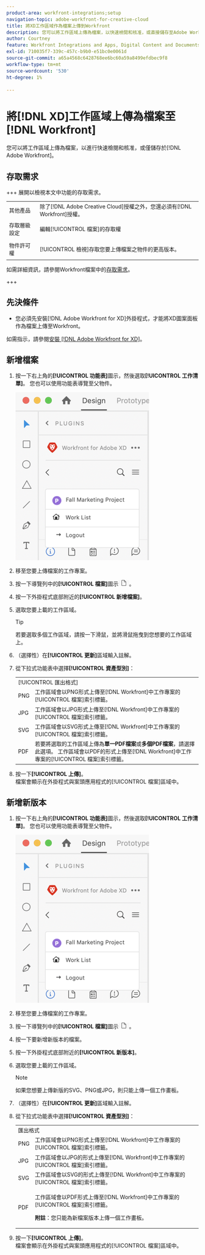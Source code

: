 ```yaml
---
product-area: workfront-integrations;setup
navigation-topic: adobe-workfront-for-creative-cloud
title: 將XD工作區域作為檔案上傳到Workfront
description: 您可以將工作區域上傳為檔案，以快速檢閱和核准，或直接儲存至Adobe Workfront。
author: Courtney
feature: Workfront Integrations and Apps, Digital Content and Documents
exl-id: 710035f7-339c-457c-b9b0-e51bc0e0061d
source-git-commit: a65a4568c6428768ee6bc60a59a8499efdbec9f8
workflow-type: tm+mt
source-wordcount: '530'
ht-degree: 1%

---
```



# 將[!DNL XD]工作區域上傳為檔案至[!DNL Workfront]

您可以將工作區域上傳為檔案，以進行快速檢閱和核准，或僅儲存於[!DNL Adobe Workfront]。

## 存取需求

+++ 展開以檢視本文中功能的存取需求。

<table style="table-layout:auto"> 
 <col> 
 <col> 
 <tbody> 
  <tr> 
   <!-- <td role="rowheader">[!DNL Adobe Workfront] package</td> 
   <td> <p>Any</p> </td> 
  </tr> 
  <tr data-mc-conditions=""> 
   <td role="rowheader">[!DNL Adobe Workfront] license</td> 
   <td> 
   <p>Standard</p>
   <p>Work or higher</p> </td> 
  </tr> 
  <tr> -->
   <td role="rowheader">其他產品</td> 
   <td>除了[!DNL Adobe Creative Cloud]授權之外，您還必須有[!DNL Workfront]授權。</td> 
  </tr> 
  <tr> 
   <td role="rowheader">存取層級設定</td> 
   <td> <p>編輯[!UICONTROL 檔案]的存取權</p> </td> 
  </tr> 
  <tr> 
   <td role="rowheader">物件許可權</td> 
   <td> <p>[!UICONTROL 檢視]存取您要上傳檔案之物件的更高版本。</p> </td> 
  </tr> 
 </tbody> 
</table>

如需詳細資訊，請參閱Workfront檔案中的[存取需求](/help/quicksilver/administration-and-setup/add-users/access-levels-and-object-permissions/access-level-requirements-in-documentation.md)。

+++

## 先決條件

* 您必須先安裝[!DNL Adobe Workfront for XD]外掛程式，才能將XD圖案面板作為檔案上傳至Workfront。

如需指示，請參閱[安裝 [!DNL Adobe Workfront for XD]](/help/quicksilver/workfront-integrations-and-apps/adobe-workfront-for-creative-cloud/wf-adobe-xd-install.md)。

## 新增檔案

1. 按一下右上角的&#x200B;**[!UICONTROL 功能表]**&#x200B;圖示，然後選取&#x200B;**[!UICONTROL 工作清單]**。 您也可以使用功能表導覽至父物件。

   ![功能表圖示](assets/menu-350x440.png)

1. 移至您要上傳檔案的工作專案。
1. 按一下導覽列中的&#x200B;**[!UICONTROL 檔案]**&#x200B;圖示![檔案圖示](assets/documents.png)。

1. 按一下外掛程式底部附近的&#x200B;**[!UICONTROL 新增檔案]**。
1. 選取您要上載的工作區域。

   >[!TIP]
   >
   >若要選取多個工作區域，請按一下滑鼠，並將滑鼠拖曳到您想要的工作區域上。
1. （選擇性）在&#x200B;**[!UICONTROL 更新]**&#x200B;區域輸入註解。
1. 從下拉式功能表中選擇&#x200B;**[!UICONTROL 資產型別]**：

   <table style="table-layout:auto">
    <col>
    <col>
    <tbody>
     <tr>
      <td colspan="2" role="rowheader">[!UICONTROL 匯出格式]</td>
     </tr>
     <tr>
      <td role="rowheader">PNG</td>
      <td>工作區域會以PNG形式上傳至[!DNL Workfront]中工作專案的[!UICONTROL 檔案]索引標籤。 </td>
     </tr>
     <tr>
      <td role="rowheader">JPG</td>
      <td>工作區域會以JPG形式上傳至[!DNL Workfront]中工作專案的[!UICONTROL 檔案]索引標籤。 <br></td>
     </tr>
     <tr>
      <td role="rowheader">SVG</td>
      <td>工作區域會以SVG形式上傳至[!DNL Workfront]中工作專案的[!UICONTROL 檔案]索引標籤。 </td>
     </tr>
     <tr>
      <td role="rowheader">PDF</td>
      <td>若要將選取的工作區域上傳為<strong>單一PDF檔案</strong>或<strong>多個PDF檔案</strong>，請選擇此選項。 工作區域會以PDF的形式上傳至[!DNL Workfront]中工作專案的[!UICONTROL 檔案]索引標籤。</td>
     </tr>
    </tbody>
   </table>


1. 按一下&#x200B;**[!UICONTROL 上傳]**。\
   檔案會顯示在外掛程式與案頭應用程式的[!UICONTROL 檔案]區域中。

## 新增新版本

1. 按一下右上角的&#x200B;**[!UICONTROL 功能表]**&#x200B;圖示，然後選取&#x200B;**[!UICONTROL 工作清單]**。 您也可以使用功能表導覽至父物件。

   ![功能表圖示](assets/menu-350x440.png)

1. 移至您要上傳檔案的工作專案。
1. 按一下導覽列中的&#x200B;**[!UICONTROL 檔案]**&#x200B;圖示![檔案圖示](assets/documents.png)。

1. 按一下要新增新版本的檔案。
1. 按一下外掛程式底部附近的&#x200B;**[!UICONTROL 新版本]**。
1. 選取您要上載的工作區域。

   >[!NOTE]
   >
   >如果您想要上傳新版的SVG、PNG或JPG，則只能上傳一個工作畫板。

1. （選擇性）在&#x200B;**[!UICONTROL 更新]**&#x200B;區域輸入註解。

1. 從下拉式功能表中選擇&#x200B;**[!UICONTROL 資產型別]**：

   <table style="table-layout:auto">
    <col>
    <col>
    <tbody>
     <tr>
      <td colspan="2" role="rowheader">匯出格式</td>
     </tr>
     <tr>
      <td role="rowheader">PNG</td>
      <td>工作區域會以PNG形式上傳至[!DNL Workfront]中工作專案的[!UICONTROL 檔案]索引標籤。 </td>
     </tr>
     <tr>
      <td role="rowheader">JPG</td>
      <td>工作區域會以JPG的形式上傳至[!DNL Workfront]中工作專案的[!UICONTROL 檔案]索引標籤。 <br></td>
     </tr>
     <tr>
      <td role="rowheader">SVG</td>
      <td>工作區域會以SVG的形式上傳至[!DNL Workfront]中工作專案的[!UICONTROL 檔案]索引標籤。 </td>
     </tr>
     <tr>
      <td role="rowheader">PDF</td>
      <td><p>工作區域會以PDF形式上傳至[!DNL Workfront]中工作專案的[!UICONTROL 檔案]索引標籤。</p>
      <p><strong>附註</strong>：您只能為新檔案版本上傳一個工作畫板。</p>
      </td>
     </tr>
    </tbody>
   </table>

1. 按一下&#x200B;**[!UICONTROL 上傳]**。\
   檔案會顯示在外掛程式與案頭應用程式的[!UICONTROL 檔案]區域中。
